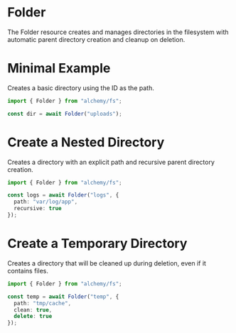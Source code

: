 # Folder

The Folder resource creates and manages directories in the filesystem with automatic parent directory creation and cleanup on deletion.

# Minimal Example

Creates a basic directory using the ID as the path.

```ts
import { Folder } from "alchemy/fs";

const dir = await Folder("uploads");
```

# Create a Nested Directory

Creates a directory with an explicit path and recursive parent directory creation.

```ts
import { Folder } from "alchemy/fs";

const logs = await Folder("logs", {
  path: "var/log/app",
  recursive: true 
});
```

# Create a Temporary Directory

Creates a directory that will be cleaned up during deletion, even if it contains files.

```ts
import { Folder } from "alchemy/fs";

const temp = await Folder("temp", {
  path: "tmp/cache",
  clean: true,
  delete: true
});
```
